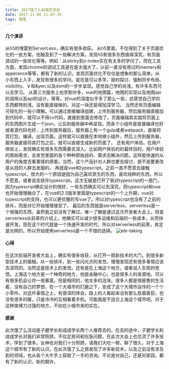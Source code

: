```yaml
---
title: 2017饿了么前端交流会
date: 2017-11-06 21:07:35
tags: 随笔
---
```

#### 几个演讲
从h5的埋雷到ServerLess，确实有很多收获。
从h5里面，不仅得到了关于页面优化的一些方案，也触及到了一些解决方案。发现h5有很多东西值得深究，有页面调试的一些优化等等。例如：从sticky到z-index实在有太多的学问了。而在工具方面，发现chrome的调试工具是在是太强大了，以前一直没有用过的memery和apperance等等，都有了新的认识。发现页面优化不仅仅是想象的那么简单。从小东西上入手，发现有很多的学问。是在是可以多学。层的探讨、强制同步布局、visibility、￥和&yen,以及dom的一步步呈现。感觉自己学的尚浅，有许多东西可以去学习。
从第三方服务上也学到许多，vue的地图篇，地图的实现以及地图api的调用以及api的设计，等等。对vue的深度似乎多了那么一些，总感觉自己学的东西都特别浅，没有能直接做的，对这一块还是得加深学习。
当然还有页面编辑可视化的一些小理解。可以通过直接编译组建，上传到服务器，然后服务器直接加到代码中，就可以不用cv代码，直接到里面去修改了。页面编辑其实就将页面上的东西图片生成一个json，让后到服务器中再呈现。而各个小组件是直接编译也好或者源代码也好，上传到服务器后，服务器上有一个gulp或者webpack，直接将其打包，编译，出现页面。这样就可以直接在本地做小组件，然后上传到服务器，服务器直接将其打包之后，就可以直接生成新的页面了。
还有用户体验。在用户体验上，发现确实有很多东西需要去深入。比如用户体验的的最终目的，用户体验的原始需求，去发觉里面的各个种种原始目的、需求去解决问题。这样能快速的从用户的角度去看事情的原委。当然，这个产品针对人群也要去探讨，是不是要更改是从目的人群去发掘的。
再就是vue和typescript。之前一直不愿意去接触typescript，很大的一个原因是因为自己喜欢原生的东西，喜欢纯粹的东西，所以不愿意，或者说去排斥typescript。这次无疑是打开了我对typescript的一扇门，因为typescript确实设计的很好，一些东西确实可以去深究。而typescript和vue也开始慢慢融合了，在vue的2.5版本里面是typescript的一个上升期，vue对typescript的支持，也可以更优雅的写vue了。所以对typescript也没有了之前的排斥，而是对它开始慢慢接受了。
最后的东西就是serverless，serverless是一个很强的东西，虽然我之前没有了解过，唯一了解是通过这次开发者大会上。但是serverless从前辈的介绍上，他确实可以减少很多运维和后端的一些成本，从而快速开发。现在这个时代就是一个快速开发的时代，所以对serverless的前景，肯定是光明的。所以开始使用serverless是一个不错的选择。
![ele-taking](eleTalking.jpg)
#### 心得
在这次前端开发者大会上，确实有很多收获，从打开一扇新技术的大门，到很多新型技术上的接触。从一些排斥，到一些闪光点的发觉。慢慢发现还有很多事情应该去深究的。当然这是技术上的发觉。还有是在上海这个地方，或者说人生观的觉悟。上海这个地方是一个神奇的地方，他是金融中心，也是很多人的发源地。可以有很多机会让你一夜暴富。但是相同的，他太多的泡沫。很多人都是很疲惫的生活着，没有自己的梦想，在一个大城市的打磨之下，变成了这个大城市运作的一个个小零件。对这件事情之上，有很深的体会。路上的人看起来没有那么慈眉善目，也没有很多的暖，只是冷冷的互相看着手机。可能我是不适合上海这个城市吧。对于这种束缚力过强的地方，不如在小城市来的实在。

#### 感谢
此次饿了么活动是子健学长和成成学长两个人推荐去的。在去的途中，子健学长和成成学长对我们非常照顾，不仅定房间和吃饭问题，在此次大会上也交流了许多技术，学到了很多。女神也对我们十分照顾，请我们大吃一顿，聊了很久，对于上海这个城市有了新的认识。在此次饿了么之旅发现了许多新技术，以及之前没有涉及到的领域，也从各个大牛手上获取了一手的咨询。不论是对自己，还是对家园，都有了新的认识，新的期许。